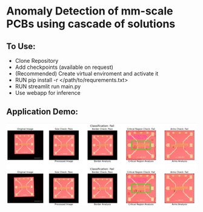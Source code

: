 # Anomaly Detection of mm-scale PCBs using cascade of solutions

## To Use:

* Clone Repository
* Add checkpoints (available on request)
* (Recommended) Create virtual enviroment and activate it
* RUN pip install -r </path/to/requrements.txt>
* RUN streamlit run main.py
* Use webapp for inference


## Application Demo:

![alt text](https://github.com/Muhammad-Kazim/pcb_demo/blob/master/images/demo_overview.png)
